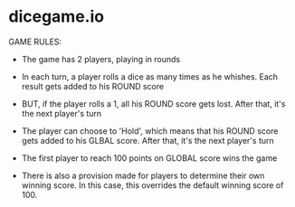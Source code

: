# dicegame.io

GAME RULES:

- The game has 2 players, playing in rounds

- In each turn, a player rolls a dice as many times as he whishes. Each result gets added to his ROUND score

- BUT, if the player rolls a 1, all his ROUND score gets lost. After that, it's the next player's turn

- The player can choose to 'Hold', which means that his ROUND score gets added to his GLBAL score. After that, it's the next player's turn

- The first player to reach 100 points on GLOBAL score wins the game

- There is also a provision made for players to determine their own winning score. In this case, this overrides the default winning score of 100.
